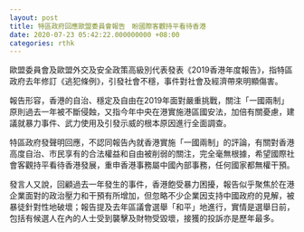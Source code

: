 ```yaml
---
layout: post
title: 特區政府回應歐盟委員會報告　盼國際客觀持平看待香港
date: 2020-07-23 05:42:22.000000000 +08:00
categories: rthk
---
```


歐盟委員會及歐盟外交及安全政策高級別代表發表《2019香港年度報告》，指特區政府去年修訂《逃犯條例》，引發社會不穩，事件對社會及經濟帶來明顯傷害。

報告形容，香港的自治、穩定及自由在2019年面對嚴重挑戰，關注「一國兩制」原則過去一年被不斷侵蝕，又指今年中央在港實施港區國安法，加倍有關憂慮，建議就暴力事件、武力使用及引發示威的根本原因進行全面調查。

特區政府發聲明回應，不認同報告內就香港實施「一國兩制」的評論，有關對香港高度自治、巿民享有的合法權益和自由被削弱的關注，完全毫無根據，希望國際社會客觀持平看待香港發展，重申香港事務屬中國內部事務，任何國家都無權干預。

發言人又說，回顧過去一年發生的事件，香港飽受暴力困擾，報告似乎聚焦於在港企業面對的政治壓力和干預有所增加，但忽略不少企業因支持中國政府的見解，被暴徒針對性地破壞；報告提及去年區議會選舉「和平」地進行，實情是選舉日前，包括有候選人在內的人士受到襲擊及財物受毀壞，接獲的投訴亦是歷年最多。
